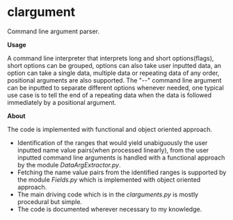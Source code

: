 # clargument
Command line argument parser.

**Usage**

   A command line interpreter that interprets long and short options(flags), short options can be grouped, options can also take user inputted data, an option can take a single data, multiple data or repeating data of any order, positional arguments are also supported.
   The "--" command line argument can be inputted to separate different options whenever needed, one typical use case is to tell the end of a repeating data when the data is followed immediately by a positional argument.

**About**

   The code is implemented with functional and object oriented approach.

* Identification of the ranges that would yield unabiguously the user inputted name value pairs(when processed linearly), from the user inputted command line arguments is handled with a functional approach by the module *DataArgExtractor.py*.
* Fetching the name value pairs from the identified ranges is supported by the module *Fields.py* which is implemented with object oriented approach.
* The main driving code which is in the *clarguments.py* is mostly procedural but simple.
* The code is documented wherever necessary to my knowledge.
